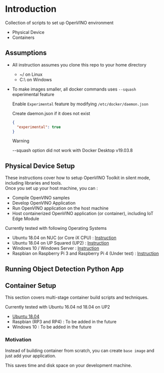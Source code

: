 # Introduction

Collection of scripts to set up OpenVINO environment

- Physical Device
- Containers

## Assumptions

- All instruction assumes you clone this repo to your home directory
  - ~/ on Linux
  - C:\ on Windows
- To make images smaller, all docker commands uses `--squash` experimental feature  

  Enable `Experimental` feature by modifying `/etc/docker/daemon.json`  

  Create daemon.json if it does not exist

  ```json
  {
    "experimental": true
  }
  ```

  > [!WARNING]  
  > --squash option did not work with Docker Desktop v19.03.8

## Physical Device Setup

These instructions cover how to setup OpenVINO Toolkit in silent mode, including libraries and tools.  
Once you set up your host machine, you can :

- Compile OpenVINO samples
- Develop OpenVINO Application
- Run OpenVINO application on the host machine
- Host containerized OpenVINO application (or container), including IoT Edge Module

Currently tested with following Operating Systems

- Ubuntu 18.04 on NUC (or Core iX CPU) : [Instruction](Setup/Ubuntu/README.md)
- Ubuntu 18.04 on UP Squared (UP2) : [Instruction](Setup/UP2/README.md)
- Windows 10 / Windows Server : [Instruction](Setup/Windows/README.md)
- Raspbian on Raspberry Pi 3 and Raspberry Pi 4 (Under test) : [Instruction](Setup/Raspbian/README.md) 

## Running Object Detection Python App

## Container Setup

This section covers multi-stage container build scripts and techniques.

Currently tested with Ubuntu 16.04 nd 18.04 on UP2

- [Ubuntu 18.04](Container/README.md)
- Raspbian (RP3 and RP4) : To be added in the future
- Windows 10 : To be added in the future

### Motivation

Instead of building container from scratch, you can create `base image` and just add your application.

This saves time and disk space on your development machine.

